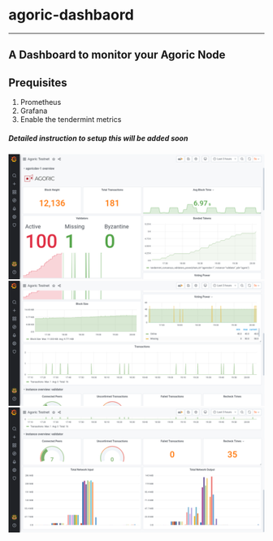 # agoric-dashbaord
-------------------------
A Dashboard to monitor your Agoric Node
-------------------------------------

## Prequisites
1. Prometheus
2. Grafana
3. Enable the tendermint metrics


##### Detailed instruction to setup this will be added soon

![](dashboard-snapshots/1.png)
![](dashboard-snapshots/2.png)
![](dashboard-snapshots/3.png)

